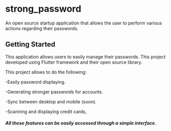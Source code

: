 # strong_password

An open source startup application that allows the user to perform various actions regarding their passwords.

## Getting Started

This application allows users to easily manage their passwords.
This project developed using Flutter framework and their open source library.

This project allows to do the following:

-Easily password displaying.

-Generating stronger passwords for accounts. 

-Sync between desktop and mobile (soon).

-Scanning and displaying credit cards,

##### All these features can be easily accessed through a simple interface.
